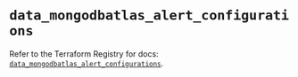 # `data_mongodbatlas_alert_configurations`

Refer to the Terraform Registry for docs: [`data_mongodbatlas_alert_configurations`](https://registry.terraform.io/providers/mongodb/mongodbatlas/1.21.2/docs/data-sources/alert_configurations).
